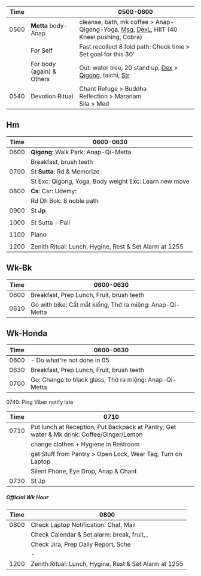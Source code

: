 |Time| | 0500-0600  | 
| ---|-|------------| 
|0500| **Metta** body-Anap | cleanse, bath, mk coffee > Anap-Qigong-Yoga, [Msg](https://github.com/ThanhNguyen24590/Body/blob/main/00.Exc_Msg.md), [DexL](https://github.com/ThanhNguyen24590/Body/blob/main/1.1.Exc_DexL.md), HIIT (40 Kneel pushing, Cobra) | 
|| For Self       | Fast recollect 8 fold path: Check time > Set goal for this 30' |
|| For body (again) & Others| Out: water tree, 20 stand up, [Dex](https://github.com/ThanhNguyen24590/Body/blob/main/1.2.Exc_Dex.md) > [Qigong](https://github.com/ThanhNguyen24590/Body/blob/main/2.1.Exc_Qi_5-Animalls.md), taichi, [Str](https://github.com/ThanhNguyen24590/Body/blob/main/2.2.Str.md) | 
|0540| Devotion Ritual | Chant Refuge > Buddha <br/> Reflection > Maranam <br/> Sila > Med |
## Hm
|Time|  0600-0630  | 
| ---|-------------| 
|0600| **Qigong**: Walk Park: Anap-Qi-Metta  |
||  Breakfast, brush teeth | 
|0700|  St **Sutta**: Rd & Memorize  |
||  St Exc: Qigong, Yoga, Body weight Exc: Learn new move  |
|0800|  **Cs**: Csr: Udemy:   |
||  Rd Dh Bok: 8 noble path   |
|0900|  St **Jp**  |
||    |
|1000|  St Sutta - Pali  |
||    |
|1100|  Piano  |
||    |
|1200|  Zenith Ritual: Lunch, Hygine, Rest & Set Alarm at 1255  |

## Wk-Bk
|Time|  0600-0630  | 
| ---|-------------| 
|0600|  Breakfast, Prep Lunch, Fruit, brush teeth  |
|0610|  Go with bike: Cất mắt kiếng, Thở ra miệng: Anap-Qi-Metta  |
## Wk-Honda
|Time|  0600-0630  | 
| ---|-------------| 
|0600|  - Do what're not done in 05  |
|0630|  Breakfast, Prep Lunch, Fruit, brush teeth  |
|0700|  Go: Change to black glass, Thở ra miệng: Anap-Qi-Metta  |
0740: Ping Viber notify late

|Time|  0710  | 
| ---|-------------| 
|0710|  Put lunch at Reception, Put Backpack at Pantry, Get water & Mk drink: Coffee/Ginger/Lemon  | 
||  change clothes + Hygiene in Restroom  | 
||  get Stuff from Pantry > Open Lock, Wear Tag, Turn on Laptop  | 
|| Silent Phone, Eye Drop, Anap & Chant |
|0730|  St Jp  | 
##### Official Wk Hour
|Time|  0800  | 
| ---|-------------| 
|0800|  Check Laptop Notification: Chat, Mail  | 
||  Check Calendar & Set alarm: break, fruit,..  | 
||  Check Jira, Prep Daily Report, Sche |
|| -|
|1200|Zenith Ritual: Lunch, Hygine, Rest & Set Alarm at 1255|

